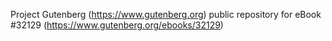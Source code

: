 Project Gutenberg (https://www.gutenberg.org) public repository for eBook #32129 (https://www.gutenberg.org/ebooks/32129)
